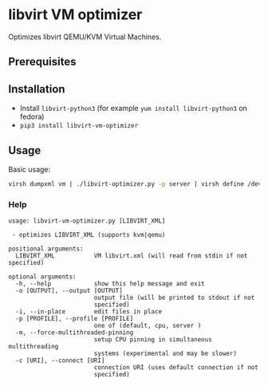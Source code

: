 # libvirt VM optimizer

Optimizes libvirt QEMU/KVM Virtual Machines.

## Prerequisites

## Installation
-  Install `libvirt-python3` (for example `yum install libvirt-python3` on fedora)
-  `pip3 install libvirt-vm-optimizer`

## Usage

Basic usage:

```bash
virsh dumpxml vm | ./libvirt-optimizer.py -p server | virsh define /dev/stdin
```


### Help
```
usage: libvirt-vm-optimizer.py [LIBVIRT_XML]

 - optimizes LIBVIRT_XML (supports kvm|qemu)

positional arguments:
  LIBVIRT_XML           VM libvirt.xml (will read from stdin if not specified)

optional arguments:
  -h, --help            show this help message and exit
  -o [OUTPUT], --output [OUTPUT]
                        output file (will be printed to stdout if not
                        specified)
  -i, --in-place        edit files in place
  -p [PROFILE], --profile [PROFILE]
                        one of (default, cpu, server )
  -m, --force-multithreaded-pinning
                        setup CPU pinning in simultaneous multithreading
                        systems (experimental and may be slower)
  -c [URI], --connect [URI]
                        connection URI (uses default connection if not
                        specified)

```
